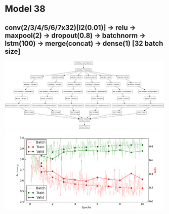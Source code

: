 # Model 38
## conv(2/3/4/5/6/7x32)[l2(0.01)] -> relu -> maxpool(2) -> dropout(0.8) -> batchnorm -> lstm(100) -> merge(concat) -> dense(1)  [32 batch size]
![diagram](https://github.com/ayenter/imdb_mud/blob/master/model_38/m38_diagram.png)
![graph](https://github.com/ayenter/imdb_mud/blob/master/model_38/m38_r1_e10_graph.png)